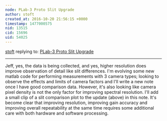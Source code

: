 ```yaml
---
node: PLab-3 Proto Slit Upgrade
author: stoft
created_at: 2016-10-20 21:56:15 +0000
timestamp: 1477000575
nid: 13515
cid: 15696
uid: 54025
---
```




[stoft](../profile/stoft) replying to: [PLab-3 Proto Slit Upgrade](../notes/stoft/10-03-2016/plab-3-proto-slit-upgrade)

----
Jeff, yes, the data is being collected, and yes, higher resolution does improve observation of detail like slit differences. I'm evolving some new matlab code for performing measurements with 3 camera types; looking to observe the effects and limits of camera factors and I'll write a new note once I have good comparison data. However, it's also looking like camera pixel density is not the only factor for improving spectral resolution. I'll add a small clip of a slit comparison plot to the update (above) in this note. It's become clear that improving resolution, improving gain accuracy and improving overall repeatability at the same time requires some additional care with both hardware and software processing.